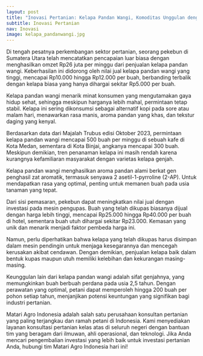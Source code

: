 ```yaml
---
layout: post
title: "Inovasi Pertanian: Kelapa Pandan Wangi, Komoditas Unggulan dengan Omzet Fantastis"
subtitle: Inovasi Pertanian
nav: Inovasi
image: kelapa_pandanwangi.jpg
---
```


Di tengah pesatnya perkembangan sektor pertanian, seorang pekebun di Sumatera Utara telah mencatatkan pencapaian luar biasa dengan menghasilkan omzet Rp26 juta per minggu dari penjualan kelapa pandan wangi. Keberhasilan ini didorong oleh nilai jual kelapa pandan wangi yang tinggi, mencapai Rp10.000 hingga Rp12.000 per buah, berbanding terbalik dengan kelapa biasa yang hanya dihargai sekitar Rp5.000 per buah.

Kelapa pandan wangi menarik minat konsumen yang mengutamakan gaya hidup sehat, sehingga meskipun harganya lebih mahal, permintaan tetap stabil. Kelapa ini sering dikonsumsi sebagai alternatif kopi pada sore atau malam hari, menawarkan rasa manis, aroma pandan yang khas, dan tekstur daging yang kenyal.

Berdasarkan data dari Majalah Trubus edisi Oktober 2023, permintaan kelapa pandan wangi mencapai 500 buah per minggu di sebuah kafe di Kota Medan, sementara di Kota Binjai, angkanya mencapai 300 buah. Meskipun demikian, tren penanaman kelapa ini masih rendah karena kurangnya kefamiliaran masyarakat dengan varietas kelapa genjah.

Kelapa pandan wangi menghasilkan aroma pandan alami berkat gen penghasil zat aromatik, termasuk senyawa 2 asetil-1-pyrroline (2-AP). Untuk mendapatkan rasa yang optimal, penting untuk memanen buah pada usia tanaman yang tepat.

Dari sisi pemasaran, pekebun dapat meningkatkan nilai jual dengan investasi pada mesin pengupas. Buah yang telah dikupas biasanya dijual dengan harga lebih tinggi, mencapai Rp25.000 hingga Rp40.000 per buah di hotel, sementara buah utuh dihargai sekitar Rp23.000. Kemasan yang unik dan menarik menjadi faktor pembeda harga ini.

Namun, perlu diperhatikan bahwa kelapa yang telah dikupas harus disimpan dalam mesin pendingin untuk menjaga kesegarannya dan mencegah kerusakan akibat cendawan. Dengan demikian, penjualan kelapa baik dalam bentuk kupas maupun utuh memiliki kelebihan dan kekurangan masing-masing.

Keunggulan lain dari kelapa pandan wangi adalah sifat genjahnya, yang memungkinkan buah berbuah perdana pada usia 2,5 tahun. Dengan perawatan yang optimal, petani dapat memperoleh hingga 200 buah per pohon setiap tahun, menjanjikan potensi keuntungan yang signifikan bagi industri pertanian.

Matari Agro Indonesia adalah salah satu perusahaan konsultan pertanian yang paling terjangkau dan ramah petani di Indonesia. Kami menyediakan layanan konsultasi pertanian kelas atas di seluruh negeri dengan bantuan tim yang beragam dari ilmuwan, ahli operasional, dan teknologi. Jika Anda mencari pengembalian investasi yang lebih baik untuk investasi pertanian Anda, hubungi tim Matari Agro Indonesia hari ini!
